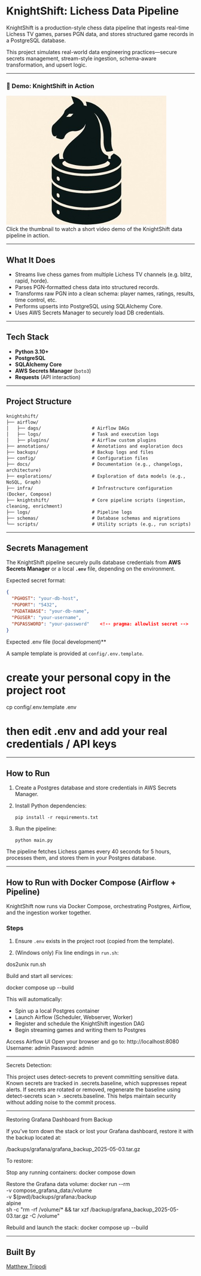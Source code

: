 # KnightShift: Lichess Data Pipeline

KnightShift is a production-style chess data pipeline that ingests real-time
Lichess TV games, parses PGN data, and stores structured game records in a
PostgreSQL database.

This project simulates real-world data engineering practices—secure
secrets management, stream-style ingestion, schema-aware transformation,
and upsert logic.

---

### 🎥 Demo: KnightShift in Action

[![Watch the demo](docs/KnightShift.jpg)](https://youtu.be/CAupEMTL6uY)  
Click the thumbnail to watch a short video demo of the KnightShift data pipeline in action.

---

## What It Does

- Streams live chess games from multiple Lichess TV channels (e.g. blitz, rapid, horde).
- Parses PGN-formatted chess data into structured records.
- Transforms raw PGN into a clean schema: player names, ratings, results, time control, etc.
- Performs upserts into PostgreSQL using SQLAlchemy Core.
- Uses AWS Secrets Manager to securely load DB credentials.

---

## Tech Stack

- **Python 3.10+**
- **PostgreSQL**
- **SQLAlchemy Core**
- **AWS Secrets Manager** (`boto3`)
- **Requests** (API interaction)

---

## Project Structure

```
knightshift/
├── airflow/
│   ├── dags/                   # Airflow DAGs
│   ├── logs/                   # Task and execution logs
│   ├── plugins/                # Airflow custom plugins
├── annotations/                # Annotations and exploration docs
├── backups/                    # Backup logs and files
├── config/                     # Configuration files
├── docs/                       # Documentation (e.g., changelogs, architecture)
├── explorations/               # Exploration of data models (e.g., NoSQL, Graph)
├── infra/                      # Infrastructure configuration (Docker, Compose)
├── knightshift/                # Core pipeline scripts (ingestion, cleaning, enrichment)
├── logs/                       # Pipeline logs
├── schemas/                    # Database schemas and migrations
└── scripts/                    # Utility scripts (e.g., run scripts)
```

---

## Secrets Management

The KnightShift pipeline securely pulls database credentials from **AWS Secrets Manager** or a local **`.env`** file, depending on the environment.

Expected secret format:

```json
{
  "PGHOST": "your-db-host",
  "PGPORT": "5432",
  "PGDATABASE": "your-db-name",
  "PGUSER": "your-username",
  "PGPASSWORD": "your-password"    <!-- pragma: allowlist secret -->
}
```

Expected .env file (local development)**

A sample template is provided at `config/.env.template`.

# create your personal copy in the project root
cp config/.env.template .env
# then edit .env and add your real credentials / API keys

---

## How to Run

1. Create a Postgres database and store credentials in AWS Secrets Manager.

2. Install Python dependencies:

   ```
   pip install -r requirements.txt
   ```

3. Run the pipeline:

   ```
   python main.py
   ```

The pipeline fetches Lichess games every 40 seconds for 5 hours, 
processes them, and stores them in your Postgres database.

---

## How to Run with Docker Compose (Airflow + Pipeline)

KnightShift now runs via Docker Compose, orchestrating Postgres, Airflow, and the ingestion worker together.

### Steps

1. Ensure `.env` exists in the project root (copied from the template).

2. (Windows only) Fix line endings in `run.sh`:

dos2unix run.sh

Build and start all services:

docker compose up --build

This will automatically:
- Spin up a local Postgres container
- Launch Airflow (Scheduler, Webserver, Worker)
- Register and schedule the KnightShift ingestion DAG
- Begin streaming games and writing them to Postgres

Access Airflow UI
Open your browser and go to:
http://localhost:8080
Username: admin
Password: admin
      
---

Secrets Detection:

This project uses detect-secrets to prevent committing sensitive data. Known secrets are tracked in .secrets.baseline, which suppresses repeat alerts. If secrets are rotated or removed, regenerate the baseline using detect-secrets scan > .secrets.baseline. This helps maintain security without adding noise to the commit process.
 
---

Restoring Grafana Dashboard from Backup

If you’ve torn down the stack or lost your Grafana dashboard, restore it with the backup located at:

/backups/grafana/grafana_backup_2025-05-03.tar.gz
       

To restore:

Stop any running containers:
docker compose down
        

Restore the Grafana data volume:
docker run --rm \
-v compose_grafana_data:/volume \
-v $(pwd)/backups/grafana:/backup \
alpine \
sh -c "rm -rf /volume/* && tar xzf /backup/grafana_backup_2025-05-03.tar.gz -C /volume"
           

Rebuild and launch the stack:
docker compose up --build

---

## Built By

[Matthew Tripodi](https://github.com/okv627)
